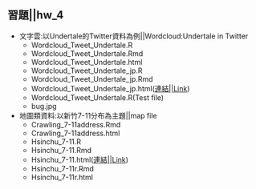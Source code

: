 ﻿## 習題||hw_4
- 文字雲:以Undertale的Twitter資料為例||Wordcloud:Undertale in Twitter
 	- Wordcloud_Tweet_Undertale.R
	- Wordcloud_Tweet_Undertale.Rmd
	- Wordcloud_Tweet_Undertale.html
	- Wordcloud_Tweet_Undertale_jp.R
	- Wordcloud_Tweet_Undertale_jp.Rmd
	- Wordcloud_Tweet_Undertale_jp.html([連結||Link](https://perilium.github.io/NTU-CSX4001/Week_4/hw_4/Wordcloud/Wordcloud_Tweet_Undertale_jp.html))
	- Wordcloud_Tweet_Undertale.R(Test file)
	- bug.jpg
- 地圖類資料:以新竹7-11分布為主題||map file
	- Crawling_7-11address.Rmd
	- Crawling_7-11address.html
	- Hsinchu_7-11.R
	- Hsinchu_7-11.Rmd
	- Hsinchu_7-11.html([連結||Link](https://perilium.github.io/NTU-CSX4001/Week_4/hw_4/map/Hsinchu_7-11r.html))
	- Hsinchu_7-11r.Rmd
	- Hsinchu_7-11r.html
	
